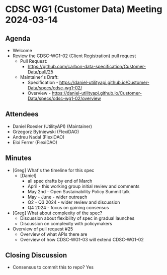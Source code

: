 # CDSC WG1 (Customer Data) Meeting 2024-03-14

## Agenda
* Welcome
* Review the CDSC-WG1-02 (Client Registration) pull request
    * Pull Request:
        * https://github.com/carbon-data-specification/Customer-Data/pull/25
    * Maintainer's Draft:
        * Specification - https://daniel-utilityapi.github.io/Customer-Data/specs/cdsc-wg1-02/
        * Overview - https://daniel-utilityapi.github.io/Customer-Data/specs/cdsc-wg1-02/overview

## Attendees
* Daniel Roesler (UtilityAPI) (Maintainer)
* Grzegorz Bytniewski (FlexiDAO)
* Andreu Nadal (FlexiDAO)
* Eloi Ferrer (FlexiDAO)

## Minutes
* [Greg] What's the timeline for this spec
    * [Daniel]
        * all spec drafts by end of March
        * April - this working group initial review and comments
        * May 2nd - Open Sustainability Policy Summit talk
        * May - June - wider outreach
        * Q2 - Q3 2024 - wider review and discussion
        * Q4 2024 - focus on gaining consensus
* [Greg] What about complexity of the spec?
    * Discussion about flexibility of spec in gradual launches
    * Discussion on complexity with policymakers
* Overview of pull request #25
    * Overview of what APIs there are
    * Overview of how CDSC-WG1-03 will extend CDSC-WG1-02

## Closing Discussion
* Consensus to commit this to repo? Yes
